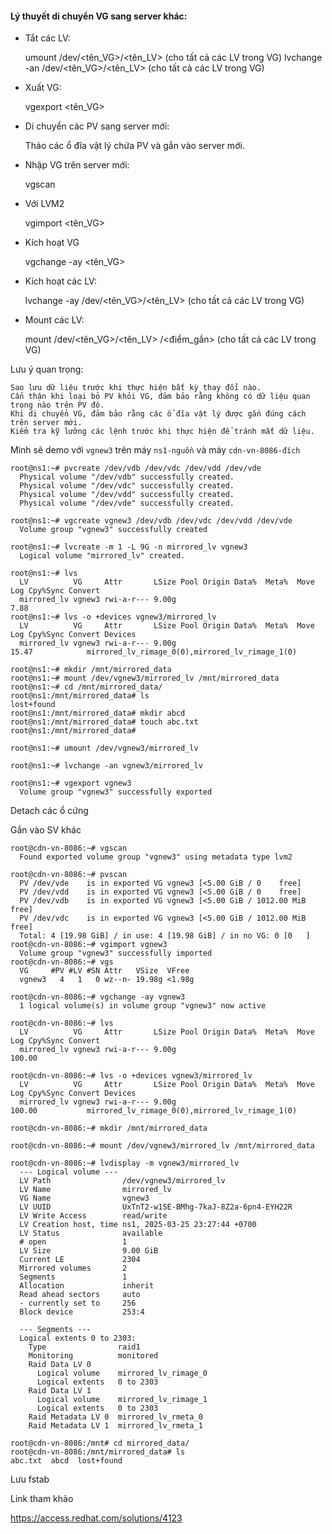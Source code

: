#### Lý thuyết di chuyển VG sang server khác:

  + Tắt các LV:

    umount /dev/<tên_VG>/<tên_LV> (cho tất cả các LV trong VG)
    lvchange -an /dev/<tên_VG>/<tên_LV> (cho tất cả các LV trong VG)

  + Xuất VG:

    vgexport <tên_VG>

  + Di chuyển các PV sang server mới:

    Tháo các ổ đĩa vật lý chứa PV và gắn vào server mới.

  + Nhập VG trên server mới:

    vgscan

  + Với LVM2

    vgimport <tên_VG>

  + Kích hoạt VG

    vgchange -ay <tên_VG>

  + Kích hoạt các LV:

    lvchange -ay /dev/<tên_VG>/<tên_LV> (cho tất cả các LV trong VG)

  + Mount các LV:

    mount /dev/<tên_VG>/<tên_LV> /<điểm_gắn> (cho tất cả các LV trong VG)

Lưu ý quan trọng:

    Sao lưu dữ liệu trước khi thực hiện bất kỳ thay đổi nào.
    Cẩn thận khi loại bỏ PV khỏi VG, đảm bảo rằng không có dữ liệu quan trọng nào trên PV đó.
    Khi di chuyển VG, đảm bảo rằng các ổ đĩa vật lý được gắn đúng cách trên server mới.
    Kiểm tra kỹ lưỡng các lệnh trước khi thực hiện để tránh mất dữ liệu.

Mình sẽ demo với ``vgnew3`` trên máy ``ns1-nguồn`` và máy ``cdn-vn-8086-đích``

    root@ns1:~# pvcreate /dev/vdb /dev/vdc /dev/vdd /dev/vde
      Physical volume "/dev/vdb" successfully created.
      Physical volume "/dev/vdc" successfully created.
      Physical volume "/dev/vdd" successfully created.
      Physical volume "/dev/vde" successfully created.

    root@ns1:~# vgcreate vgnew3 /dev/vdb /dev/vdc /dev/vdd /dev/vde
      Volume group "vgnew3" successfully created

    root@ns1:~# lvcreate -m 1 -L 9G -n mirrored_lv vgnew3
      Logical volume "mirrored_lv" created.

    root@ns1:~# lvs
      LV          VG     Attr       LSize Pool Origin Data%  Meta%  Move Log Cpy%Sync Convert
      mirrored_lv vgnew3 rwi-a-r--- 9.00g                                    7.88
    root@ns1:~# lvs -o +devices vgnew3/mirrored_lv
      LV          VG     Attr       LSize Pool Origin Data%  Meta%  Move Log Cpy%Sync Convert Devices                                   
      mirrored_lv vgnew3 rwi-a-r--- 9.00g                                    15.47            mirrored_lv_rimage_0(0),mirrored_lv_rimage_1(0)

    root@ns1:~# mkdir /mnt/mirrored_data
    root@ns1:~# mount /dev/vgnew3/mirrored_lv /mnt/mirrored_data
    root@ns1:~# cd /mnt/mirrored_data/
    root@ns1:/mnt/mirrored_data# ls
    lost+found
    root@ns1:/mnt/mirrored_data# mkdir abcd
    root@ns1:/mnt/mirrored_data# touch abc.txt
    root@ns1:/mnt/mirrored_data#

    root@ns1:~# umount /dev/vgnew3/mirrored_lv

    root@ns1:~# lvchange -an vgnew3/mirrored_lv

    root@ns1:~# vgexport vgnew3
      Volume group "vgnew3" successfully exported

Detach các ổ cứng

Gắn vào SV khác

    root@cdn-vn-8086:~# vgscan
      Found exported volume group "vgnew3" using metadata type lvm2

    root@cdn-vn-8086:~# pvscan
      PV /dev/vde    is in exported VG vgnew3 [<5.00 GiB / 0    free]
      PV /dev/vdd    is in exported VG vgnew3 [<5.00 GiB / 0    free]
      PV /dev/vdb    is in exported VG vgnew3 [<5.00 GiB / 1012.00 MiB free]
      PV /dev/vdc    is in exported VG vgnew3 [<5.00 GiB / 1012.00 MiB free]
      Total: 4 [19.98 GiB] / in use: 4 [19.98 GiB] / in no VG: 0 [0   ]
    root@cdn-vn-8086:~# vgimport vgnew3
      Volume group "vgnew3" successfully imported
    root@cdn-vn-8086:~# vgs
      VG     #PV #LV #SN Attr   VSize  VFree
      vgnew3   4   1   0 wz--n- 19.98g <1.98g

    root@cdn-vn-8086:~# vgchange -ay vgnew3
      1 logical volume(s) in volume group "vgnew3" now active

    root@cdn-vn-8086:~# lvs
      LV          VG     Attr       LSize Pool Origin Data%  Meta%  Move Log Cpy%Sync Convert
      mirrored_lv vgnew3 rwi-a-r--- 9.00g                                    100.00

    root@cdn-vn-8086:~# lvs -o +devices vgnew3/mirrored_lv
      LV          VG     Attr       LSize Pool Origin Data%  Meta%  Move Log Cpy%Sync Convert Devices                                   
      mirrored_lv vgnew3 rwi-a-r--- 9.00g                                    100.00           mirrored_lv_rimage_0(0),mirrored_lv_rimage_1(0)

    root@cdn-vn-8086:~# mkdir /mnt/mirrored_data

    root@cdn-vn-8086:~# mount /dev/vgnew3/mirrored_lv /mnt/mirrored_data

    root@cdn-vn-8086:~# lvdisplay -m vgnew3/mirrored_lv
      --- Logical volume ---
      LV Path                /dev/vgnew3/mirrored_lv
      LV Name                mirrored_lv
      VG Name                vgnew3
      LV UUID                UxTnT2-w1SE-BMhg-7kaJ-8Z2a-6pn4-EYH22R
      LV Write Access        read/write
      LV Creation host, time ns1, 2025-03-25 23:27:44 +0700
      LV Status              available
      # open                 1
      LV Size                9.00 GiB
      Current LE             2304
      Mirrored volumes       2
      Segments               1
      Allocation             inherit
      Read ahead sectors     auto
      - currently set to     256
      Block device           253:4

      --- Segments ---
      Logical extents 0 to 2303:
        Type                raid1
        Monitoring          monitored
        Raid Data LV 0
          Logical volume    mirrored_lv_rimage_0
          Logical extents   0 to 2303
        Raid Data LV 1
          Logical volume    mirrored_lv_rimage_1
          Logical extents   0 to 2303
        Raid Metadata LV 0  mirrored_lv_rmeta_0
        Raid Metadata LV 1  mirrored_lv_rmeta_1

    root@cdn-vn-8086:/mnt# cd mirrored_data/
    root@cdn-vn-8086:/mnt/mirrored_data# ls
    abc.txt  abcd  lost+found
    

Lưu fstab

Link tham khảo

https://access.redhat.com/solutions/4123

